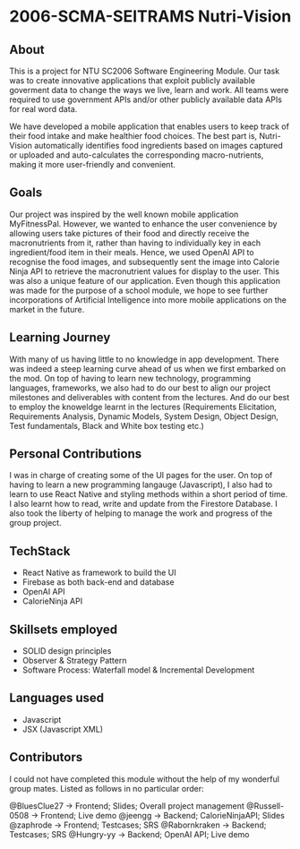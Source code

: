 # 2006-SCMA-SEITRAMS Nutri-Vision
## About 
This is a project for NTU SC2006 Software Engineering Module. Our task was to create innovative applications that exploit publicly available goverment data to change the ways we live, learn and work. All teams were required to use government APIs and/or other publicly available data APIs for real word data.

We have developed a mobile application that enables users to keep track of their food intake and make healthier food choices. The best part is, Nutri-Vision automatically identifies food ingredients based on images captured or uploaded and auto-calculates the corresponding macro-nutrients, making it more user-friendly and convenient. 

## Goals
Our project was inspired by the well known mobile application MyFitnessPal. However, we wanted to enhance the user convenience by allowing users take pictures of their food and directly receive the macronutrients from it, rather than having to individually key in each ingredient/food item in their meals. Hence, we used OpenAI API to recognise the food images, and subsequently sent the image into Calorie Ninja API to retrieve the macronutrient values for display to the user. This was also a unique feature of our application. Even though this application was made for the purpose of a school module, we hope to see further incorporations of Artificial Intelligence into more mobile applications on the market in the future. 

## Learning Journey
With many of us having little to no knowledge in app development. There was indeed a steep learning curve ahead of us when we first embarked on the mod. On top of having to learn new technology, programming languages, frameworks, we also had to do our best to align our project milestones and deliverables with content from the lectures. And do our best to employ the knoweldge learnt in the lectures (Requirements Elicitation, Requirements Analysis, Dynamic Models, System Design, Object Design, Test fundamentals, Black and White box testing etc.)

## Personal Contributions
I was in charge of creating some of the UI pages for the user. On top of having to learn a new programming langauge (Javascript), I also had to learn to use React Native and styling methods within a short period of time. I also learnt how to read, write and update from the Firestore Database. I also took the liberty of helping to manage the work and progress of the group project.  

## TechStack
- React Native as framework to build the UI
- Firebase as both back-end and database
- OpenAI API
- CalorieNinja API

## Skillsets employed
- SOLID design principles
- Observer & Strategy Pattern
- Software Process: Waterfall model & Incremental Development

## Languages used
- Javascript
- JSX (Javascript XML)

## Contributors
I could not have completed this module without the help of my wonderful group mates. Listed as follows in no particular order: 

@BluesClue27 -> Frontend; Slides; Overall project management
@Russell-0508 -> Frontend; Live demo
@jeengg -> Backend; CalorieNinjaAPI; Slides
@zaphrode -> Frontend; Testcases; SRS
@Rabornkraken -> Backend; Testcases; SRS
@Hungry-yy -> Backend; OpenAI API; Live demo

